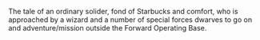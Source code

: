 The tale of an ordinary solider, fond of Starbucks and comfort, who is
approached by a wizard and a number of special forces dwarves to go on and
adventure/mission outside the Forward Operating Base. 

